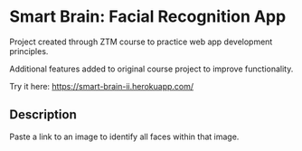 # Smart Brain: Facial Recognition App
Project created through ZTM course to practice web app development principles.

Additional features added to original course project to improve functionality.

Try it here: https://smart-brain-ii.herokuapp.com/

## Description
Paste a link to an image to identify all faces within that image.
